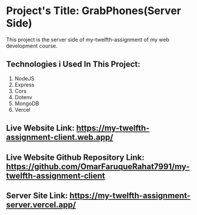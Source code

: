 # Project's Title: GrabPhones(Server Side)

This project is the server side of my-twelfth-assignment of my web development course.



## Technologies i Used In This Project:
1. NodeJS
2. Express
3. Cors
4. Dotenv
5. MongoDB
6. Vercel


## Live Website Link: https://my-twelfth-assignment-client.web.app/
## Live Website Github Repository Link: https://github.com/OmarFaruqueRahat7991/my-twelfth-assignment-client
## Server Site Link: https://my-twelfth-assignment-server.vercel.app/


  

